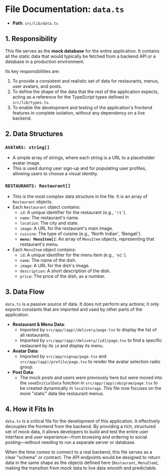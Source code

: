 
# File Documentation: `data.ts`

-   **Path**: `src/lib/data.ts`

## 1. Responsibility

This file serves as the **mock database** for the entire application. It contains all the static data that would typically be fetched from a backend API or a database in a production environment.

Its key responsibilities are:
1.  To provide a consistent and realistic set of data for restaurants, menus, user avatars, and posts.
2.  To define the shape of the data that the rest of the application expects, acting as a reference for the TypeScript types defined in `src/lib/types.ts`.
3.  To enable the development and testing of the application's frontend features in complete isolation, without any dependency on a live backend.

## 2. Data Structures

### `AVATARS: string[]`
-   A simple array of strings, where each string is a URL to a placeholder avatar image.
-   This is used during user sign-up and for populating user profiles, allowing users to choose a visual identity.

### `RESTAURANTS: Restaurant[]`
-   This is the most complex data structure in the file. It is an array of `Restaurant` objects.
-   Each `Restaurant` object contains:
    -   `id`: A unique identifier for the restaurant (e.g., `'r1'`).
    -   `name`: The restaurant's name.
    -   `location`: The city and state.
    -   `image`: A URL for the restaurant's main image.
    -   `cuisine`: The type of cuisine (e.g., 'North Indian', 'Bengali').
    -   **`menu: MenuItem[]`**: An array of `MenuItem` objects, representing that restaurant's menu.
-   Each `MenuItem` object contains:
    -   `id`: A unique identifier for the menu item (e.g., `'m1'`).
    -   `name`: The name of the dish.
    -   `image`: A URL for the dish's image.
    -   `description`: A short description of the dish.
    -   `price`: The price of the dish, as a number.

## 3. Data Flow

`data.ts` is a passive source of data. It does not perform any actions; it only exports constants that are imported and used by other parts of the application.

-   **Restaurant & Menu Data**:
    -   Imported by `src/app/(app)/delivery/page.tsx` to display the list of all restaurants.
    -   Imported by `src/app/(app)/delivery/[id]/page.tsx` to find a specific restaurant by its `id` and display its menu.
-   **Avatar Data**:
    -   Imported by `src/app/signup/page.tsx` and `src/app/(app)/profile/page.tsx` to render the avatar selection radio group.
-   **Post Data**:
    -   The mock posts and users were previously here but were moved into the `seedInitialData` function in `src/app/(app)/abigram/page.tsx` to be created dynamically in `localStorage`. This file now focuses on the more "static" data like restaurant menus.

## 4. How it Fits In

`data.ts` is a critical file for the development of this application. It effectively decouples the frontend from the backend. By providing a rich, structured set of mock data, it allows developers to build and test the entire user interface and user experience—from browsing and ordering to social posting—without needing to run a separate server or database.

When the time comes to connect to a real backend, this file serves as a clear "schema" or contract. The API endpoints would be designed to return data in the same shape as the objects defined here (`Restaurant`, `MenuItem`), making the transition from mock data to live data smooth and predictable.
